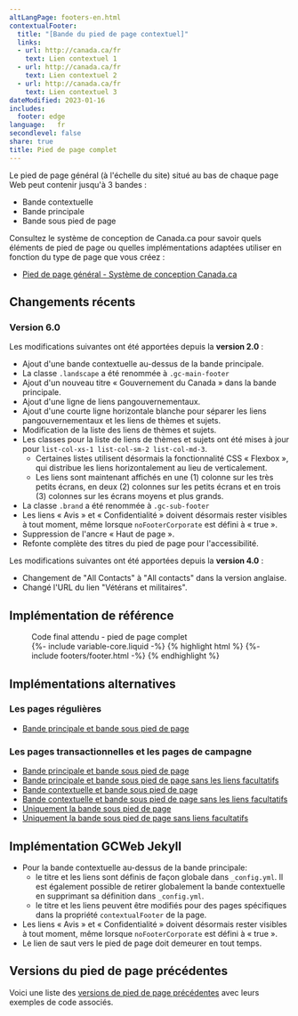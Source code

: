```yaml
---
altLangPage: footers-en.html
contextualFooter:
  title: "[Bande du pied de page contextuel]"
  links:
  - url: http://canada.ca/fr
    text: Lien contextuel 1
  - url: http://canada.ca/fr
    text: Lien contextuel 2
  - url: http://canada.ca/fr
    text: Lien contextuel 3
dateModified: 2023-01-16
includes:
  footer: edge
language:	fr
secondlevel: false
share: true
title: Pied de page complet
---
```

<div class="wb-prettify all-pre hide"></div>

Le pied de page général (à l'échelle du site) situé au bas de chaque page Web peut contenir jusqu'à 3 bandes&nbsp;:
* Bande contextuelle
* Bande principale
* Bande sous pied de page

Consultez le système de conception de Canada.ca pour savoir quels éléments de pied de page ou quelles implémentations adaptées utiliser en fonction du type de page que vous créez&nbsp;:
* [Pied de page général - Système de conception Canada.ca](https://conception.canada.ca/configurations-conception-communes/pied-page.html)

## Changements récents

### Version 6.0

Les modifications suivantes ont été apportées depuis la **version 2.0**&nbsp;:
* Ajout d'une bande contextuelle au-dessus de la bande principale.
* La classe `.landscape` a été renommée à `.gc-main-footer`
* Ajout d'un nouveau titre « Gouvernement du Canada » dans la bande principale.
* Ajout d'une ligne de liens pangouvernementaux.
* Ajout d'une courte ligne horizontale blanche pour séparer les liens pangouvernementaux et les liens de thèmes et sujets.
* Modification de la liste des liens de thèmes et sujets.
* Les classes pour la liste de liens de thèmes et sujets ont été mises à jour pour `list-col-xs-1 list-col-sm-2 list-col-md-3`.
  * Certaines listes utilisent désormais la fonctionnalité CSS « Flexbox », qui distribue les liens horizontalement au lieu de verticalement.
  * Les liens sont maintenant affichés en une (1) colonne sur les très petits écrans, en deux (2) colonnes sur les petits écrans et en trois (3) colonnes sur les écrans moyens et plus grands.
* La classe `.brand` a été renommée à `.gc-sub-footer`
* Les liens « Avis » et « Confidentialité » doivent désormais rester visibles à tout moment, même lorsque `noFooterCorporate` est défini à « true ».
* Suppression de l'ancre « Haut de page ».
* Refonte complète des titres du pied de page pour l'accessibilité.

Les modifications suivantes ont été apportées depuis la **version 4.0**&nbsp;:
* Changement de "<span lang="en">All Contacts</span>" à "<span lang="en">All contacts</span>" dans la version anglaise.
* Changé l'URL du lien "Vétérans et militaires".

## Implémentation de référence

<figure>
  <figcaption class="h3">Code final attendu - pied de page complet</figcaption>
{%- include variable-core.liquid -%}
{% highlight html %}
   {%- include footers/footer.html -%}
{% endhighlight %}
</figure>

## Implémentations alternatives

### Les pages régulières

* [Bande principale et bande sous pied de page](no-footer-contextual-fr.html)

### Les pages transactionnelles et les pages de campagne

* [Bande principale et bande sous pied de page](no-footer-contextual-fr.html)
* [Bande principale et bande sous pied de page sans les liens facultatifs](only-footer-main-fr.html)
* [Bande contextuelle et bande sous pied de page](no-footer-main-fr.html)
* [Bande contextuelle et bande sous pied de page sans les liens facultatifs](only-footer-contextual-fr.html)
* [Uniquement la bande sous pied de page](only-footer-corporate-fr.html)
* [Uniquement la bande sous pied de page sans liens facultatifs](no-footers-fr.html)

## Implémentation GCWeb Jekyll

* Pour la bande contextuelle au-dessus de la bande principale:
  * le titre et les liens sont définis de façon globale dans `_config.yml`. Il est également possible de retirer globalement la bande contextuelle en supprimant sa définition dans `_config.yml`.
  * le titre et les liens peuvent être modifiés pour des pages spécifiques dans la propriété `contextualFooter` de la page.
* Les liens « Avis » et « Confidentialité » doivent désormais rester visibles à tout moment, même lorsque `noFooterCorporate` est défini à « true ».
* Le lien de saut vers le pied de page doit demeurer en tout temps.

## Versions du pied de page précédentes

Voici une liste des [versions de pied de page précédentes](old-footers-fr.html) avec leurs exemples de code associés.
